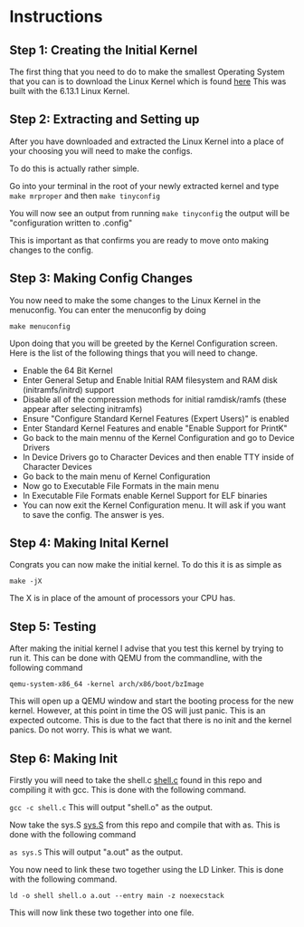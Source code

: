 # Instructions

## Step 1: Creating the Initial Kernel
The first thing that you need to do to make the smallest Operating System that you can is to download the Linux Kernel which is found [here](https://www.kernel.org/)
This was built with the 6.13.1 Linux Kernel.

## Step 2: Extracting and Setting up
After you have downloaded and extracted the Linux Kernel into a place of your choosing you will need to make the configs.

To do this is actually rather simple.

Go into your terminal in the root of your newly extracted kernel and type ```make mrproper``` and then ```make tinyconfig```

You will now see an output from running ```make tinyconfig``` the output will be "configuration written to .config"

This is important as that confirms you are ready to move onto making changes to the config.

## Step 3: Making Config Changes

You now need to make the some changes to the Linux Kernel in the menuconfig. You can enter the menuconfig by doing

```make menuconfig```

Upon doing that you will be greeted by the Kernel Configuration screen. Here is the list of the following things that you will need to change.

- Enable the 64 Bit Kernel
- Enter General Setup and Enable Initial RAM filesystem and RAM disk (initramfs/initrd) support
- Disable all of the compression methods for initial ramdisk/ramfs (these appear after selecting initramfs)
- Ensure "Configure Standard Kernel Features (Expert Users)" is enabled
- Enter Standard Kernel Features and enable "Enable Support for PrintK"
- Go back to the main mennu of the Kernel Configuration and go to Device Drivers
- In Device Drivers go to Character Devices and then enable TTY inside of Character Devices
- Go back to the main menu of Kernel Configuration
- Now go to Executable File Formats in the main menu
- In Executable File Formats enable Kernel Support for ELF binaries
- You can now exit the Kernel Configuration menu. It will ask if you want to save the config. The answer is yes.

## Step 4: Making Inital Kernel

Congrats you can now make the initial kernel. To do this it is as simple as

``` make -jX ```

The X is in place of the amount of processors your CPU has.


## Step 5: Testing

After making the initial kernel I advise that you test this kernel by trying to run it. This can be done with QEMU from the commandline,
with the following command

``` qemu-system-x86_64 -kernel arch/x86/boot/bzImage ```

This will open up a QEMU window and start the booting process for the new kernel. However, at this point in time the OS will just panic.
This is an expected outcome. This is due to the fact that there is no init and the kernel panics. Do not worry. This is what we want.

## Step 6: Making Init

Firstly you will need to take the shell.c [shell.c](file) found in this repo and compiling it with gcc. This is done with the following command.

```gcc -c shell.c```
This will output "shell.o" as the output.

Now take the sys.S [sys.S](file) from this repo and compile that with as. This is done with the following command

```as sys.S```
This will output "a.out" as the output.


You now need to link these two together using the LD Linker. This is done with the following command.

```ld -o shell shell.o a.out --entry main -z noexecstack```

This will now link these two together into one file.
